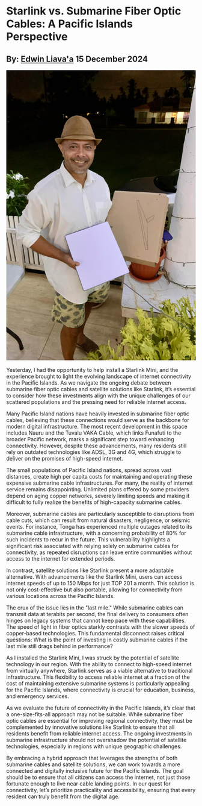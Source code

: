 # Starlink vs. Submarine Fiber Optic Cables: A Pacific Islands Perspective
## By: [Edwin Liava'a](https://github.com/EdwinLiavaa) 15 December 2024

<p align="center">
 <img width="600" src="https://github.com/EdwinLiavaa/liavaa.space/blob/main/blog/20241215/pic.png">
</p>

Yesterday, I had the opportunity to help install a Starlink Mini, and the experience brought to light the evolving landscape of internet connectivity in the Pacific Islands. As we navigate the ongoing debate between submarine fiber optic cables and satellite solutions like Starlink, it’s essential to consider how these investments align with the unique challenges of our scattered populations and the pressing need for reliable internet access.

Many Pacific Island nations have heavily invested in submarine fiber optic cables, believing that these connections would serve as the backbone for modern digital infrastructure. The most recent development in this space includes Nauru and the Tuvalu VAKA Cable, which links Funafuti to the broader Pacific network, marks a significant step toward enhancing connectivity. However, despite these advancements, many residents still rely on outdated technologies like ADSL, 3G and 4G, which struggle to deliver on the promises of high-speed internet.

The small populations of Pacific Island nations, spread across vast distances, create high per capita costs for maintaining and operating these expensive submarine cable infrastructures. For many, the reality of internet service remains disappointing. Unlimited plans offered by some providers depend on aging copper networks, severely limiting speeds and making it difficult to fully realize the benefits of high-capacity submarine cables.

Moreover, submarine cables are particularly susceptible to disruptions from cable cuts, which can result from natural disasters, negligence, or seismic events. For instance, Tonga has experienced multiple outages related to its submarine cable infrastructure, with a concerning probability of 80% for such incidents to recur in the future. This vulnerability highlights a significant risk associated with relying solely on submarine cables for connectivity, as repeated disruptions can leave entire communities without access to the internet for extended periods.

In contrast, satellite solutions like Starlink present a more adaptable alternative. With advancements like the Starlink Mini, users can access internet speeds of up to 150 Mbps for just TOP 201 a month. This solution is not only cost-effective but also portable, allowing for connectivity from various locations across the Pacific Islands.

The crux of the issue lies in the "last mile." While submarine cables can transmit data at terabits per second, the final delivery to consumers often hinges on legacy systems that cannot keep pace with these capabilities. The speed of light in fiber optics starkly contrasts with the slower speeds of copper-based technologies. This fundamental disconnect raises critical questions: What is the point of investing in costly submarine cables if the last mile still drags behind in performance?

As I installed the Starlink Mini, I was struck by the potential of satellite technology in our region. With the ability to connect to high-speed internet from virtually anywhere, Starlink serves as a viable alternative to traditional infrastructure. This flexibility to access reliable internet at a fraction of the cost of maintaining extensive submarine systems is particularly appealing for the Pacific Islands, where connectivity is crucial for education, business, and emergency services.

As we evaluate the future of connectivity in the Pacific Islands, it’s clear that a one-size-fits-all approach may not be suitable. While submarine fiber optic cables are essential for improving regional connectivity, they must be complemented by innovative solutions like Starlink to ensure that all residents benefit from reliable internet access. The ongoing investments in submarine infrastructure should not overshadow the potential of satellite technologies, especially in regions with unique geographic challenges.

By embracing a hybrid approach that leverages the strengths of both submarine cables and satellite solutions, we can work towards a more connected and digitally inclusive future for the Pacific Islands. The goal should be to ensure that all citizens can access the internet, not just those fortunate enough to live near cable landing points. In our quest for connectivity, let’s prioritize practicality and accessibility, ensuring that every resident can truly benefit from the digital age.